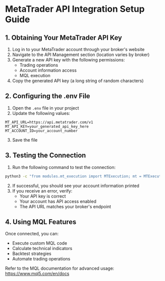 # MetaTrader API Integration Setup Guide

## 1. Obtaining Your MetaTrader API Key

1. Log in to your MetaTrader account through your broker's website
2. Navigate to the API Management section (location varies by broker)
3. Generate a new API key with the following permissions:
   - Trading operations
   - Account information access
   - MQL execution
4. Copy the generated API key (a long string of random characters)

## 2. Configuring the .env File

1. Open the `.env` file in your project
2. Update the following values:

```env
MT_API_URL=https://api.metatrader.com/v1
MT_API_KEY=your_generated_api_key_here
MT_ACCOUNT_ID=your_account_number
```

3. Save the file

## 3. Testing the Connection

1. Run the following command to test the connection:

```bash
python3 -c "from modules.mt_execution import MTExecution; mt = MTExecution('https://api.metatrader.com/v1', 'your_api_key'); print(mt.get_account_info())"
```

2. If successful, you should see your account information printed
3. If you receive an error, verify:
   - Your API key is correct
   - Your account has API access enabled
   - The API URL matches your broker's endpoint

## 4. Using MQL Features

Once connected, you can:
- Execute custom MQL code
- Calculate technical indicators
- Backtest strategies
- Automate trading operations

Refer to the MQL documentation for advanced usage: https://www.mql5.com/en/docs
